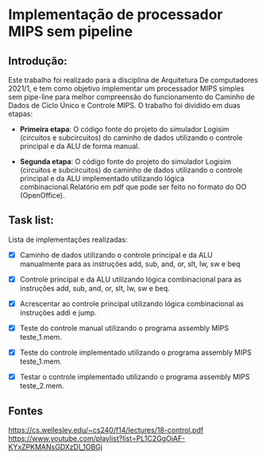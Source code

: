 
# Implementação de processador MIPS sem pipeline 

## Introdução:
Este trabalho foi realizado para a disciplina de Arquitetura De computadores 2021/1, e tem como objetivo implementar um processador MIPS simples sem pipe-line para melhor compreensão do funcionamento do Caminho de Dados de Ciclo Único e Controle MIPS.
O trabalho foi dividido em duas etapas: 
  - __Primeira etapa__: O código fonte do projeto do simulador Logisim (circuitos e subcircuitos) do caminho de dados utilizando o controle principal e da ALU de forma manual.

 - __Segunda etapa__: O código fonte do projeto do simulador Logisim (circuitos e subcircuitos) do caminho de dados utilizando o controle principal e da ALU implementado utilizando lógica combinacional.Relatório em pdf que pode ser feito no formato do OO (OpenOffice).

## Task list:
Lista de implementações realizadas: 

- [x] Caminho de dados utilizando o controle principal e da ALU manualmente para as instruções add, sub, and, or, slt, lw, sw e beq

- [X] Controle principal e da ALU utilizando lógica combinacional para as instruções add, sub, and, or, slt, lw, sw e beq.

- [X] Acrescentar ao controle principal utilizando lógica combinacional as instruções addi e jump.

- [X] Teste do controle manual utilizando o programa assembly MIPS teste_1.mem.

- [X] Teste do controle implementado utilizando o programa assembly MIPS teste_1.mem.

- [X] Testar o controle implementado utilizando o programa assembly MIPS teste_2.mem.



## Fontes

https://cs.wellesley.edu/~cs240/f14/lectures/18-control.pdf
https://www.youtube.com/playlist?list=PL1C2GgOjAF-KYxZPKMANsGDXzDI_1OBGj
